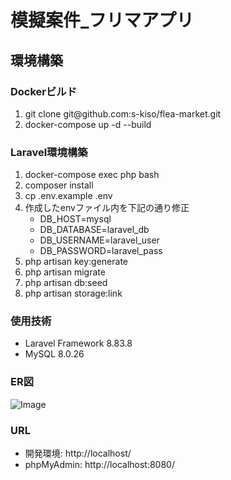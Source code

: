 <h1>模擬案件_フリマアプリ</h1>
<h2>環境構築</h2>
<h3>Dockerビルド</h3>
<ol>
  <li>git clone git@github.com:s-kiso/flea-market.git</li>
  <li>docker-compose up -d --build</li>
</ol>

<h3>Laravel環境構築</h3>
<ol>
  <li>docker-compose exec php bash</li>
  <li>composer install</li>
  <li>cp .env.example .env</li>
  <li>作成したenvファイル内を下記の通り修正
    <ul>
      <li>DB_HOST=mysql</li>
      <li>DB_DATABASE=laravel_db</li>
      <li>DB_USERNAME=laravel_user</li>
      <li>DB_PASSWORD=laravel_pass</li>
    </ul>
  </li>
  <li>php artisan key:generate</li>
  <li>php artisan migrate</li>
  <li>php artisan db:seed</li>
  <li>php artisan storage:link</li>
</ol>

<h3>使用技術</h3>
<ul>
  <li>Laravel Framework 8.83.8</li>
  <li>MySQL 8.0.26</li>
</ul>
<h3>ER図</h3>

![Image](https://github.com/user-attachments/assets/74e8fd4b-bc60-43c0-ac50-980b604c876f)

<h3>URL</h3>
<ul>
  <li>開発環境: http://localhost/</li>
  <li>phpMyAdmin: http://localhost:8080/</li>
</ul>

